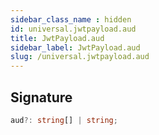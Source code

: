 ```yaml
---
sidebar_class_name : hidden
id: universal.jwtpayload.aud
title: JwtPayload.aud
sidebar_label: JwtPayload.aud
slug: /universal.jwtpayload.aud
---
```






## Signature

```typescript
aud?: string[] | string;
```
